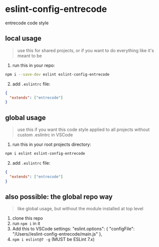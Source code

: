 # eslint-config-entrecode

entrecode code style

## local usage

> use this for shared projects, or if you want to do everything like it's meant to be

1. run this in your repo:

```sh
npm i --save-dev eslint eslint-config-entrecode
```

2. add `.eslintrc` file:

```json
{
  "extends": ["entrecode"]
}
```

## global usage
> use this if you want this code style applied to all projects without custom .eslintrc in VSCode

1. run this in your root projects directory:

```sh
npm i eslint eslint-config-entrecode
```

2. add `.eslintrc` file:

```json
{
  "extends": ["entrecode"]
}
```

## also possible: the global repo way

> like global usage, but without the module installed at top level

1. clone this repo
2. run `npm i` in it
3. Add this to VSCode settings:
   "eslint.options": {
   "configFile": "/Users/<path-to>/eslint-config-entrecode/main.js"
   },
4. `npm i eslint@7 -g` (MUST be ESLint 7.x)
